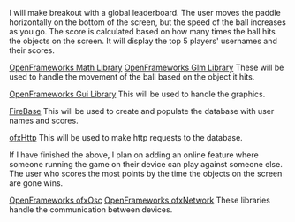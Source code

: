 I will make breakout with a global leaderboard.
The user moves the paddle horizontally on the bottom of the screen, but 
the speed of the ball increases as you go. The score is calculated based on
how many times the ball hits the objects on the screen. 
It will display the top 5 players' usernames and their scores.

[OpenFrameworks Math Library](https://openframeworks.cc/documentation/math/)
[OpenFrameworks Glm Library](https://openframeworks.cc/documentation/glm/)
These will be used to handle the movement of the ball based on the object it hits.

[OpenFrameworks Gui Library](https://openframeworks.cc/documentation/ofxGui/)
This will be used to handle the graphics.

[FireBase](https://firebase.google.com/docs/cpp/setup#create_firebase_project)
This will be used to create and populate the database with user names and scores.

[ofxHttp](https://github.com/bakercp/ofxHTTP)
This will be used to make http requests to the database.

If I have finished the above, I plan on adding an online feature where 
someone running the game on their device can play against someone else. 
The user who scores the most points by the time the objects on the screen
are gone wins. 

[OpenFrameworks ofxOsc](https://openframeworks.cc/documentation/ofxOsc/)
[OpenFrameworks ofxNetwork](https://openframeworks.cc/documentation/ofxNetwork/)
These libraries handle the communication between devices.

